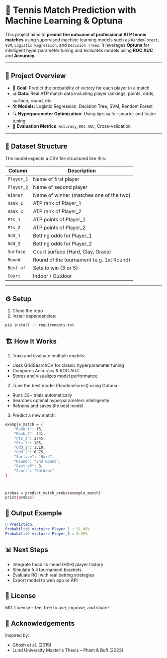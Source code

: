 # 🎾 Tennis Match Prediction with Machine Learning & Optuna

This project aims to **predict the outcome of professional ATP tennis matches** using supervised machine learning models such as `RandomForest`, `SVM`, `Logistic Regression`, and `Decision Trees`. It leverages **Optuna** for intelligent hyperparameter tuning and evaluates models using **ROC AUC** and **Accuracy**.

---

## 🚀 Project Overview

- 🧠 **Goal**: Predict the probability of victory for each player in a match.
- 📊 **Data**: Real ATP match data including player rankings, points, odds, surface, round, etc.
- 🛠️ **Models**: Logistic Regression, Decision Tree, SVM, Random Forest
- 🔍 **Hyperparameter Optimization**: Using `Optuna` for smarter and faster tuning
- 🧪 **Evaluation Metrics**: `Accuracy`, `ROC AUC`, Cross-validation

---

## 📂 Dataset Structure

The model expects a CSV file structured like this:

| Column       | Description                             |
|--------------|-----------------------------------------|
| `Player_1`   | Name of first player                    |
| `Player_2`   | Name of second player                   |
| `Winner`     | Name of winner (matches one of the two)|
| `Rank_1`     | ATP rank of Player_1                    |
| `Rank_2`     | ATP rank of Player_2                    |
| `Pts_1`      | ATP points of Player_1                  |
| `Pts_2`      | ATP points of Player_2                  |
| `Odd_1`      | Betting odds for Player_1               |
| `Odd_2`      | Betting odds for Player_2               |
| `Surface`    | Court surface (Hard, Clay, Grass)       |
| `Round`      | Round of the tournament (e.g. 1st Round)|
| `Best of`    | Sets to win (3 or 5)                    |
| `Court`      | Indoor / Outdoor                        |

---

## ⚙️ Setup

1. Clone the repo  
2. Install dependencies:

```bash
pip install -r requirements.txt
```

## 🏗️ How It Works
1. Train and evaluate multiple models:
 * Uses GridSearchCV for classic hyperparameter tuning
 * Compares Accuracy & ROC AUC
 * Stores and visualizes model performance
2. Tune the best model (RandomForest) using Optuna:
 * Runs 30+ trials automatically
 * Searches optimal hyperparameters intelligently
 * Retrains and saves the best model
3. Predict a new match:

```bash
exemple_match = {
    "Rank_1": 15,
    "Rank_2": 441,
    "Pts_1": 2745,
    "Pts_2": 105,
    "Odd_1": 1.10,
    "Odd_2": 6.75,
    "Surface": "Hard",
    "Round": "2nd Round",
    "Best of": 3,
    "Court": "Outdoor"
}



probas = predict_match_proba(exemple_match)
print(probas)
```

## 🔮 Output Example

```yaml
🎯 Prediction:
Probabilité victoire Player_1 : 91.45%
Probabilité victoire Player_2 : 8.55%
```

## 📊 Next Steps
* Integrate head-to-head (H2H) player history
* Simulate full tournament brackets
* Evaluate ROI with real betting strategies
* Export model to web app or API


## 📄 License
MIT License – feel free to use, improve, and share!

## 🙌 Acknowledgements

Inspired by:
* Ghosh et al. (2019)
* Lund University Master's Thesis – Pham & Bufi (2023)